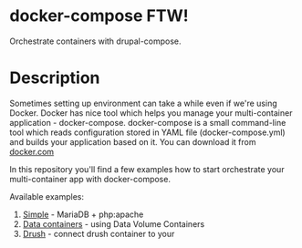 docker-compose FTW!
=============

Orchestrate containers with drupal-compose.

# Description

Sometimes setting up environment can take a while even if we're using Docker.
Docker has nice tool which helps you manage your multi-container application -
docker-compose. docker-compose is a small command-line tool which reads
configuration stored in YAML file (docker-compose.yml) and builds your
application based on it. You can download it from
[docker.com](https://docs.docker.com/compose/install/)

In this repository you'll find a few examples how to start orchestrate your
multi-container app with docker-compose.

Available examples:

1. [Simple](/zaporylie/compose/tree/master/examples/simple) - MariaDB + php:apache
1. [Data containers](/zaporylie/compose/tree/master/examples/data-containers) - using Data Volume Containers
1. [Drush](/zaporylie/compose/tree/master/examples/drush) - connect drush container to your
